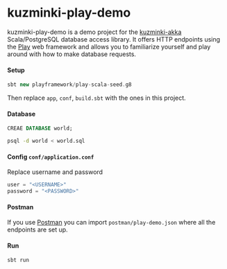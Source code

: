 # kuzminki-play-demo

kuzminki-play-demo is a demo project for the [kuzminki-akka](https://github.com/karimagnusson/kuzminki-akka) Scala/PostgreSQL database access library. It offers HTTP endpoints using the [Play](https://github.com/playframework/playframework) web framework and allows you to familiarize yourself and play around with how to make database requests.

#### Setup

```sbt
sbt new playframework/play-scala-seed.g8
```

Then replace `app`, `conf`, `build.sbt` with the ones in this project.

#### Database

```sql
CREAE DATABASE world;
```

```bash
psql -d world < world.sql
```

#### Config `conf/application.conf`
Replace username and password
```sbt
user = "<USERNAME>"
password = "<PASSWORD>"
```

#### Postman

If you use [Postman](https://www.postman.com/) you can import `postman/play-demo.json` where all the endpoints are set up.

#### Run

```sbt
sbt run
```